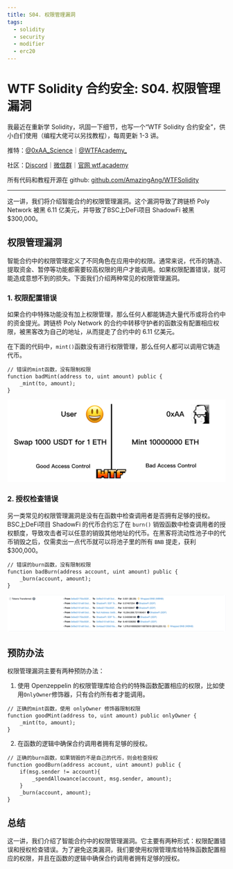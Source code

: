 ```yaml
---
title: S04. 权限管理漏洞
tags:
  - solidity
  - security
  - modifier
  - erc20
---
```


# WTF Solidity 合约安全: S04. 权限管理漏洞

我最近在重新学 Solidity，巩固一下细节，也写一个“WTF Solidity 合约安全”，供小白们使用（编程大佬可以另找教程），每周更新 1-3 讲。

推特：[@0xAA_Science](https://twitter.com/0xAA_Science)｜[@WTFAcademy_](https://twitter.com/WTFAcademy_)

社区：[Discord](https://discord.gg/5akcruXrsk)｜[微信群](https://docs.google.com/forms/d/e/1FAIpQLSe4KGT8Sh6sJ7hedQRuIYirOoZK_85miz3dw7vA1-YjodgJ-A/viewform?usp=sf_link)｜[官网 wtf.academy](https://wtf.academy)

所有代码和教程开源在 github: [github.com/AmazingAng/WTFSolidity](https://github.com/AmazingAng/WTFSolidity)

---

这一讲，我们将介绍智能合约的权限管理漏洞。这个漏洞导致了跨链桥 Poly Network 被黑 6.11 亿美元，并导致了BSC上DeFi项目 ShadowFi 被黑 $300,000。

## 权限管理漏洞

智能合约中的权限管理定义了不同角色在应用中的权限。通常来说，代币的铸造、提取资金、暂停等功能都需要较高权限的用户才能调用。如果权限配置错误，就可能造成意想不到的损失。下面我们介绍两种常见的权限管理漏洞。

### 1. 权限配置错误

如果合约中特殊功能没有加上权限管理，那么任何人都能铸造大量代币或将合约中的资金提光。跨链桥 Poly Network 的合约中转移守护者的函数没有配置相应权限，被黑客改为自己的地址，从而提走了合约中的 6.11 亿美元。

在下面的代码中，`mint()`函数没有进行权限管理，那么任何人都可以调用它铸造代币。

```solidity
// 错误的mint函数，没有限制权限
function badMint(address to, uint amount) public {
    _mint(to, amount);
}
```

![](./img/S04-1.png)

### 2. 授权检查错误

另一类常见的权限管理漏洞是没有在函数中检查调用者是否拥有足够的授权。BSC上DeFi项目 ShadowFi 的代币合约忘了在 `burn()` 销毁函数中检查调用者的授权额度，导致攻击者可以任意的销毁其他地址的代币。在黑客将流动性池子中的代币销毁之后，仅需卖出一点代币就可以将池子里的所有 `BNB` 提走，获利 $300,000。

```solidity
// 错误的burn函数，没有限制权限
function badBurn(address account, uint amount) public {
    _burn(account, amount);
}
```

![](./img/S04-2.png)

## 预防办法

权限管理漏洞主要有两种预防办法：

1. 使用 Openzeppelin 的权限管理库给合约的特殊函数配置相应的权限，比如使用`OnlyOwner`修饰器，只有合约所有者才能调用。

  ```solidity
  // 正确的mint函数，使用 onlyOwner 修饰器限制权限
  function goodMint(address to, uint amount) public onlyOwner {
      _mint(to, amount);
  }
  ```

2. 在函数的逻辑中确保合约调用者拥有足够的授权。

  ```solidity
  // 正确的burn函数，如果销毁的不是自己的代币，则会检查授权
  function goodBurn(address account, uint amount) public {
      if(msg.sender != account){
          _spendAllowance(account, msg.sender, amount);
      }
      _burn(account, amount);
  }
  ```

## 总结

这一讲，我们介绍了智能合约中的权限管理漏洞。它主要有两种形式：权限配置错误和授权检查错误。为了避免这类漏洞，我们要使用权限管理库给特殊函数配置相应的权限，并且在函数的逻辑中确保合约调用者拥有足够的授权。

